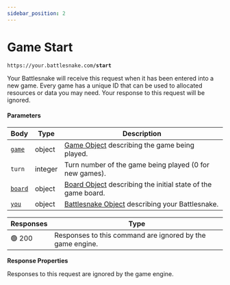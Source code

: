 ```yaml
---
sidebar_position: 2
---
```


# Game Start

`https://your.battlesnake.com`**`/start`**

Your Battlesnake will receive this request when it has been entered into a new game. Every game has a unique ID that can be used to allocated resources or data you may need. Your response to this request will be ignored.

#### Parameters

| Body                    | Type    | Description                                                              |
| ----------------------- | ------- | ------------------------------------------------------------------------ |
| [`game`](./#game)       | object  | [Game Object](./#game) describing the game being played.                 |
| `turn`                  | integer | Turn number of the game being played (0 for new games).                  |
| [`board`](./#board)     | object  | [Board Object](./#board) describing the initial state of the game board. |
| [`you`](./#battlesnake) | object  | [Battlesnake Object](./#battlesnake) describing your Battlesnake.        |

| Responses | Type                                                      |
| --------- | --------------------------------------------------------- |
| 🟢 200     | Responses to this command are ignored by the game engine. |

**Response Properties**

Responses to this request are ignored by the game engine.
